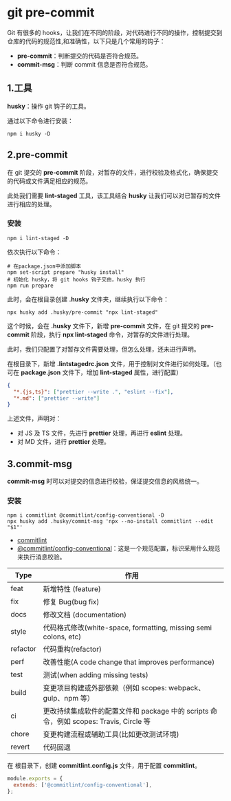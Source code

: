 # git pre-commit

Git 有很多的 hooks，让我们在不同的阶段，对代码进行不同的操作，控制提交到仓库的代码的规范性,和准确性，以下只是几个常用的钩子：

- **pre-commit**：判断提交的代码是否符合规范。
- **commit-msg**：判断 commit 信息是否符合规范。

## 1.工具

**husky**：操作 git 钩子的工具。

通过以下命令进行安装：

```shell
npm i husky -D
```

## 2.pre-commit

在 git 提交的 **pre-commit** 阶段，对暂存的文件，进行校验及格式化，确保提交的代码或文件满足相应的规范。

此处我们需要 **lint-staged** 工具，该工具结合 **husky** 让我们可以对已暂存的文件进行相应的处理。

### 安装

```shell
npm i lint-staged -D
```

依次执行以下命令：

```shell
# 在package.json中添加脚本
npm set-script prepare "husky install"
# 初始化 husky，将 git hooks 钩子交由，husky 执行
npm run prepare
```

此时，会在根目录创建 **.husky** 文件夹，继续执行以下命令：

```shell
npx husky add .husky/pre-commit "npx lint-staged"
```

这个时候，会在 **.husky** 文件下，新增 **pre-commit** 文件，在 git 提交的 **pre-commit** 阶段，执行 **npx lint-staged** 命令，对暂存的文件进行处理。

此时，我们只配置了对暂存文件需要处理，但怎么处理，还未进行声明。

在根目录下，新增 **.lintstagedrc.json** 文件，用于控制对文件进行如何处理。（也可在 **package.json** 文件下，增加 **lint-staged** 属性，进行配置）

```json
{
  "*.{js,ts}": ["prettier --write .", "eslint --fix"],
  "*.md": ["prettier --write"]
}
```

上述文件，声明对：

- 对 JS 及 TS 文件，先进行 **prettier** 处理，再进行 **eslint** 处理。
- 对 MD 文件，进行 **prettier** 处理。

## 3.commit-msg

**commit-msg** 时可以对提交的信息进行校验，保证提交信息的风格统一。

### 安装

```shell
npm i commitlint @commitlint/config-conventional -D
npx husky add .husky/commit-msg 'npx --no-install commitlint --edit "$1"'
```

- [commitlint](https://github.com/conventional-changelog/commitlint)
- [@commitlint/config-conventional](https://github.com/conventional-changelog/commitlint)：这是一个规范配置，标识采用什么规范来执行消息校验。

| Type     | 作用                                                                                   |
| -------- | -------------------------------------------------------------------------------------- |
| feat     | 新增特性 (feature)                                                                     |
| fix      | 修复 Bug(bug fix)                                                                      |
| docs     | 修改文档 (documentation)                                                               |
| style    | 代码格式修改(white-space, formatting, missing semi colons, etc)                        |
| refactor | 代码重构(refactor)                                                                     |
| perf     | 改善性能(A code change that improves performance)                                      |
| test     | 测试(when adding missing tests)                                                        |
| build    | 变更项目构建或外部依赖（例如 scopes: webpack、gulp、npm 等）                           |
| ci       | 更改持续集成软件的配置文件和 package 中的 scripts 命令，例如 scopes: Travis, Circle 等 |
| chore    | 变更构建流程或辅助工具(比如更改测试环境)                                               |
| revert   | 代码回退                                                                               |

在 根目录下，创建 **commitlint.config.js** 文件，用于配置 **commitlint**。

```js
module.exports = {
  extends: ['@commitlint/config-conventional'],
};
```
